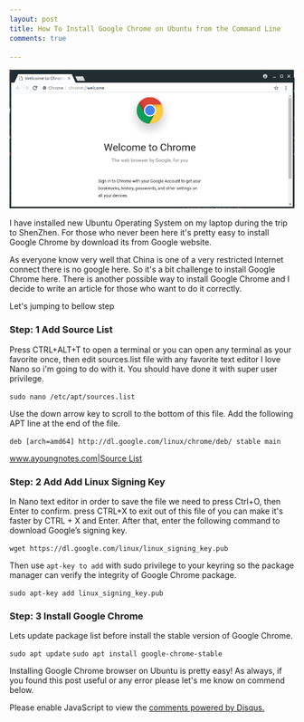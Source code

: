 ```yaml
---
layout: post
title: How To Install Google Chrome on Ubuntu from the Command Line
comments: true

---
```

![www.ayoungnotes.com|Google Chrome](https://raw.githubusercontent.com/mrayoung/ayoungnotes.github.io/master/_posts/img/chrome.png)

I have installed new Ubuntu Operating System on my laptop during the trip to ShenZhen. For those who never been here it's pretty easy to install Google Chrome by download its from Google website.

As everyone know very well that China is one of a very restricted Internet connect there is no google here. So it's a bit challenge to install Google Chrome here. There is another possible way to install Google Chrome and I decide to write an article for those who want to do it correctly.

Let's jumping to bellow step

### Step: 1 Add Source List

Press CTRL+ALT+T to open a terminal or you can open any terminal as your favorite once, then edit sources.list file with any favorite text editor I love Nano so i'm going to do with it. You should have done it with super user privilege.

`sudo nano /etc/apt/sources.list`

Use the down arrow key to scroll to the bottom of this file. Add the following APT line at the end of the file.

`deb [arch=amd64] http://dl.google.com/linux/chrome/deb/ stable main`

[www.ayoungnotes.com|Source List](https://raw.githubusercontent.com/mrayoung/ayoungnotes.github.io/master/_posts/img/chrome_source_list.png)

### Step: 2 Add Add Linux Signing Key

In Nano text editor in order to save the file we need to press Ctrl+O, then Enter to confirm. press CTRL+X to exit out of this file of you can make it's faster by CTRL + X and Enter. After that, enter the following command to download Google’s signing key.

`wget https://dl.google.com/linux/linux_signing_key.pub`

Then use `apt-key to add`  with sudo privilege to your keyring so the package manager can verify the integrity of Google Chrome package.

`sudo apt-key add linux_signing_key.pub`

### Step: 3 Install Google Chrome

Lets update package list before install the stable version of Google Chrome.

`sudo apt update`
`sudo apt install google-chrome-stable`

Installing Google Chrome browser on Ubuntu is pretty easy! As always, if you found this post useful or any error please let's me know on commend below.

<div id="disqus_thread"></div>
<script>

/**
*  RECOMMENDED CONFIGURATION VARIABLES: EDIT AND UNCOMMENT THE SECTION BELOW TO INSERT DYNAMIC VALUES FROM YOUR PLATFORM OR CMS.
*  LEARN WHY DEFINING THESE VARIABLES IS IMPORTANT: https://disqus.com/admin/universalcode/#configuration-variables*/
/*
var disqus_config = function () {
this.page.url = PAGE_URL;  // Replace PAGE_URL with your page's canonical URL variable
this.page.identifier = PAGE_IDENTIFIER; // Replace PAGE_IDENTIFIER with your page's unique identifier variable
};
*/
(function() { // DON'T EDIT BELOW THIS LINE
var d = document, s = d.createElement('script');
s.src = 'https://https-www-ayoungnotes-com.disqus.com/embed.js';
s.setAttribute('data-timestamp', +new Date());
(d.head || d.body).appendChild(s);
})();
</script>
<noscript>Please enable JavaScript to view the <a href="https://disqus.com/?ref_noscript">comments powered by Disqus.</a></noscript>

<script id="dsq-count-scr" src="//https-www-ayoungnotes-com.disqus.com/count.js" async></script>

